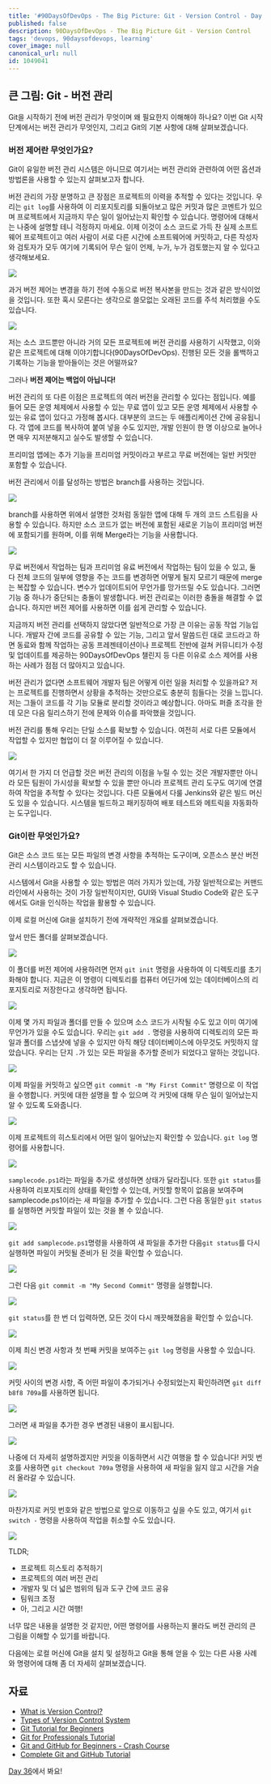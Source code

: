 ```yaml
---
title: '#90DaysOfDevOps - The Big Picture: Git - Version Control - Day 35'
published: false
description: 90DaysOfDevOps - The Big Picture Git - Version Control
tags: 'devops, 90daysofdevops, learning'
cover_image: null
canonical_url: null
id: 1049041
---
```


## 큰 그림: Git - 버전 관리

Git을 시작하기 전에 버전 관리가 무엇이며 왜 필요한지 이해해야 하나요? 이번 Git 시작 단계에서는 버전 관리가 무엇인지, 그리고 Git의 기본 사항에 대해 살펴보겠습니다.

### 버전 제어란 무엇인가요?

Git이 유일한 버전 관리 시스템은 아니므로 여기서는 버전 관리와 관련하여 어떤 옵션과 방법론을 사용할 수 있는지 살펴보고자 합니다.

버전 관리의 가장 분명하고 큰 장점은 프로젝트의 이력을 추적할 수 있다는 것입니다. 우리는 `git log`를 사용하여 이 리포지토리를 되돌아보고 많은 커밋과 많은 코멘트가 있으며 프로젝트에서 지금까지 무슨 일이 일어났는지 확인할 수 있습니다. 명령어에 대해서는 나중에 설명할 테니 걱정하지 마세요. 이제 이것이 소스 코드로 가득 찬 실제 소프트웨어 프로젝트이고 여러 사람이 서로 다른 시간에 소프트웨어에 커밋하고, 다른 작성자와 검토자가 모두 여기에 기록되어 무슨 일이 언제, 누가, 누가 검토했는지 알 수 있다고 생각해보세요.

![](/2022/Days/Images/Day35_Git1.png)

과거 버전 제어는 변경을 하기 전에 수동으로 버전 복사본을 만드는 것과 같은 방식이었을 것입니다. 또한 혹시 모른다는 생각으로 쓸모없는 오래된 코드를 주석 처리했을 수도 있습니다.

![](/2022/Days/Images/Day35_Git2.png)

저는 소스 코드뿐만 아니라 거의 모든 프로젝트에 버전 관리를 사용하기 시작했고, 이와 같은 프로젝트에 대해 이야기합니다(90DaysOfDevOps). 진행된 모든 것을 롤백하고 기록하는 기능을 받아들이는 것은 어떨까요?

그러나 **버전 제어는 백업이 아닙니다!**

버전 관리의 또 다른 이점은 프로젝트의 여러 버전을 관리할 수 있다는 점입니다. 예를 들어 모든 운영 체제에서 사용할 수 있는 무료 앱이 있고 모든 운영 체제에서 사용할 수 있는 유료 앱이 있다고 가정해 봅시다. 대부분의 코드는 두 애플리케이션 간에 공유됩니다. 각 앱에 코드를 복사하여 붙여 넣을 수도 있지만, 개발 인원이 한 명 이상으로 늘어나면 매우 지저분해지고 실수도 발생할 수 있습니다.

프리미엄 앱에는 추가 기능을 프리미엄 커밋이라고 부르고 무료 버전에는 일반 커밋만 포함할 수 있습니다.

버전 관리에서 이를 달성하는 방법은 branch를 사용하는 것입니다.

![](/2022/Days/Images/Day35_Git3.png)

branch를 사용하면 위에서 설명한 것처럼 동일한 앱에 대해 두 개의 코드 스트림을 사용할 수 있습니다. 하지만 소스 코드가 없는 버전에 포함된 새로운 기능이 프리미엄 버전에 포함되기를 원하며, 이를 위해 Merge라는 기능을 사용합니다.

![](/2022/Days/Images/Day35_Git4.png)

무료 버전에서 작업하는 팀과 프리미엄 유료 버전에서 작업하는 팀이 있을 수 있고, 둘 다 전체 코드의 일부에 영향을 주는 코드를 변경하면 어떻게 될지 모르기 때문에 merge는 복잡할 수 있습니다. 변수가 업데이트되어 무언가를 망가뜨릴 수도 있습니다. 그러면 기능 중 하나가 중단되는 충돌이 발생합니다. 버전 관리로는 이러한 충돌을 해결할 수 없습니다. 하지만 버전 제어를 사용하면 이를 쉽게 관리할 수 있습니다.

지금까지 버전 관리를 선택하지 않았다면 일반적으로 가장 큰 이유는 공동 작업 기능입니다. 개발자 간에 코드를 공유할 수 있는 기능, 그리고 앞서 말씀드린 대로 코드라고 하면 동료와 함께 작업하는 공동 프레젠테이션이나 프로젝트 전반에 걸쳐 커뮤니티가 수정 및 업데이트를 제공하는 90DaysOfDevOps 챌린지 등 다른 이유로 소스 제어를 사용하는 사례가 점점 더 많아지고 있습니다.

버전 관리가 없다면 소프트웨어 개발자 팀은 어떻게 이런 일을 처리할 수 있을까요? 저는 프로젝트를 진행하면서 상황을 추적하는 것만으로도 충분히 힘들다는 것을 느낍니다. 저는 그들이 코드를 각 기능 모듈로 분리할 것이라고 예상합니다. 아마도 퍼즐 조각을 한데 모은 다음 릴리스하기 전에 문제와 이슈를 파악했을 것입니다.

버전 관리를 통해 우리는 단일 소스를 확보할 수 있습니다. 여전히 서로 다른 모듈에서 작업할 수 있지만 협업이 더 잘 이루어질 수 있습니다.

![](/2022/Days/Images/Day35_Git5.png)

여기서 한 가지 더 언급할 것은 버전 관리의 이점을 누릴 수 있는 것은 개발자뿐만 아니라 모든 팀원이 가시성을 확보할 수 있을 뿐만 아니라 프로젝트 관리 도구도 여기에 연결하여 작업을 추적할 수 있다는 것입니다. 다른 모듈에서 다룰 Jenkins와 같은 빌드 머신도 있을 수 있습니다. 시스템을 빌드하고 패키징하여 배포 테스트와 메트릭을 자동화하는 도구입니다.

### Git이란 무엇인가요?

Git은 소스 코드 또는 모든 파일의 변경 사항을 추적하는 도구이며, 오픈소스 분산 버전 관리 시스템이라고도 할 수 있습니다.

시스템에서 Git을 사용할 수 있는 방법은 여러 가지가 있는데, 가장 일반적으로는 커맨드라인에서 사용하는 것이 가장 일반적이지만, GUI와 Visual Studio Code와 같은 도구에서도 Git을 인식하는 작업을 활용할 수 있습니다.

이제 로컬 머신에 Git을 설치하기 전에 개략적인 개요를 살펴보겠습니다.

앞서 만든 폴더를 살펴보겠습니다.

![](/2022/Days/Images/Day35_Git2.png)

이 폴더를 버전 제어에 사용하려면 먼저 `git init` 명령을 사용하여 이 디렉토리를 초기화해야 합니다. 지금은 이 명령이 디렉토리를 컴퓨터 어딘가에 있는 데이터베이스의 리포지토리로 저장한다고 생각하면 됩니다.

![](/2022/Days/Images/Day35_Git6.png)

이제 몇 가지 파일과 폴더를 만들 수 있으며 소스 코드가 시작될 수도 있고 이미 여기에 무언가가 있을 수도 있습니다. 우리는 `git add .` 명령을 사용하여 디렉토리의 모든 파일과 폴더를 스냅샷에 넣을 수 있지만 아직 해당 데이터베이스에 아무것도 커밋하지 않았습니다. 우리는 단지 `.`가 있는 모든 파일을 추가할 준비가 되었다고 말하는 것입니다.

![](/2022/Days/Images/Day35_Git7.png)

이제 파일을 커밋하고 싶으면 `git commit -m "My First Commit"` 명령으로 이 작업을 수행합니다. 커밋에 대한 설명을 할 수 있으며 각 커밋에 대해 무슨 일이 일어났는지 알 수 있도록 도와줍니다.

![](/2022/Days/Images/Day35_Git8.png)

이제 프로젝트의 히스토리에서 어떤 일이 일어났는지 확인할 수 있습니다. `git log` 명령어를 사용합니다.

![](/2022/Days/Images/Day35_Git9.png)

`samplecode.ps1`라는 파일을 추가로 생성하면 상태가 달라집니다. 또한 `git status`를 사용하여 리포지토리의 상태를 확인할 수 있는데, 커밋할 항목이 없음을 보여주며 samplecode.ps1이라는 새 파일을 추가할 수 있습니다. 그런 다음 동일한 `git status`를 실행하면 커밋할 파일이 있는 것을 볼 수 있습니다.

![](/2022/Days/Images/Day35_Git10.png)

`git add samplecode.ps1`명령을 사용하여 새 파일을 추가한 다음`git status`를 다시 실행하면 파일이 커밋될 준비가 된 것을 확인할 수 있습니다.

![](/2022/Days/Images/Day35_Git11.png)

그런 다음 `git commit -m "My Second Commit"` 명령을 실행합니다.

![](/2022/Days/Images/Day35_Git12.png)

`git status`를 한 번 더 입력하면, 모든 것이 다시 깨끗해졌음을 확인할 수 있습니다.

![](/2022/Days/Images/Day35_Git13.png)

이제 최신 변경 사항과 첫 번째 커밋을 보여주는 `git log` 명령을 사용할 수 있습니다.

![](/2022/Days/Images/Day35_Git14.png)

커밋 사이의 변경 사항, 즉 어떤 파일이 추가되거나 수정되었는지 확인하려면 `git diff b8f8 709a`를 사용하면 됩니다.

![](/2022/Days/Images/Day35_Git15.png)

그러면 새 파일을 추가한 경우 변경된 내용이 표시됩니다.

![](/2022/Days/Images/Day35_Git16.png)

나중에 더 자세히 설명하겠지만 커밋을 이동하면서 시간 여행을 할 수 있습니다! 커밋 번호를 사용하면 `git checkout 709a` 명령을 사용하여 새 파일을 잃지 않고 시간을 거슬러 올라갈 수 있습니다.

![](/2022/Days/Images/Day35_Git17.png)

마찬가지로 커밋 번호와 같은 방법으로 앞으로 이동하고 싶을 수도 있고, 여기서 `git switch -` 명령을 사용하여 작업을 취소할 수도 있습니다.

![](/2022/Days/Images/Day35_Git18.png)

TLDR;

- 프로젝트 히스토리 추적하기
- 프로젝트의 여러 버전 관리
- 개발자 및 더 넓은 범위의 팀과 도구 간에 코드 공유
- 팀워크 조정
- 아, 그리고 시간 여행!

너무 많은 내용을 설명한 것 같지만, 어떤 명령어를 사용하는지 몰라도 버전 관리의 큰 그림을 이해할 수 있기를 바랍니다.

다음에는 로컬 머신에 Git을 설치 및 설정하고 Git을 통해 얻을 수 있는 다른 사용 사례와 명령어에 대해 좀 더 자세히 살펴보겠습니다.

## 자료

- [What is Version Control?](https://www.youtube.com/watch?v=Yc8sCSeMhi4)
- [Types of Version Control System](https://www.youtube.com/watch?v=kr62e_n6QuQ)
- [Git Tutorial for Beginners](https://www.youtube.com/watch?v=8JJ101D3knE&t=52s)
- [Git for Professionals Tutorial](https://www.youtube.com/watch?v=Uszj_k0DGsg)
- [Git and GitHub for Beginners - Crash Course](https://www.youtube.com/watch?v=RGOj5yH7evk&t=8s)
- [Complete Git and GitHub Tutorial](https://www.youtube.com/watch?v=apGV9Kg7ics)

[Day 36](day36.md)에서 봐요!
